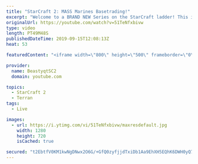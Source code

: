 ```yaml
---
title: "StarCraft 2: MASS Marines Basetrading!"
excerpt: "Welcome to a BRAND NEW Series on the StarCraft ladder! This is the \"Mass Marines to Grandmaster\" challenge, where the only attacking unit that I'm allowed to make is Marines - and that's it! I am allowed to make Medivacs just so that the gaemplay is not too monotonous, but I believe I could even make"
originalUrl: https://youtube.com/watch?v=51TeNfxbivw
type: video
length: PT49M48S
publishedDateTime: 2019-09-15T12:08:13Z
heat: 53

featuredContent: "<iframe width=\"800\" height=\"500\" frameborder=\"0\" src=\"https://www.youtube.com/embed/51TeNfxbivw\" allow=\"accelerometer; autoplay; encrypted-media; gyroscope; picture-in-picture\" allowfullscreen></iframe>"

provider:
  name: BeastyqtSC2
  domain: youtube.com

topics:
  - StarCraft 2
  - Terran
tags:
  - Live

images:
  - url: https://i.ytimg.com/vi/51TeNfxbivw/maxresdefault.jpg
    width: 1280
    height: 720
    isCached: true

secured: "t2EbtfV0KM1kwNgDNwx2O6G/+GfQ0zyfjjdTxiDb1Aa9EhXH5EQhK6DWH0yQ7hzPH5BUNA2GhObms+JZPEP9TsyfSEi3qG7FpvsadpxiAg2WlpCMHEoaoUnyMTppNUe/cT25QShkVKgoTMMQO1McTulBiiFFuUTP7BcpxXJyNpXJUevlHjTfMOo2i4ETYmiR10xrS96bEKoXJVH3VNTz44Y7qGsGl4yVnUijXjxqshUiHPICy56SpI4Cekopn3Gw1PuB7jEDXCLaLllwr+h4XYw1JRTtF+ox4SZmtC+WXtd3sCW+TmzKQOKfI38eXvSIeBkKWTwwzd2s4eVmglZSmHnbCMALeX00PJgSdJDIojLQPs47aYXuhMHMsln1YvadFgQp/ePWRMS+A97pTm7Nk7r5zQ0QDcfe1ceZ/NvQvwY=;XoI9TWeZpz/QAS0ryJJjgQ=="
---
```


